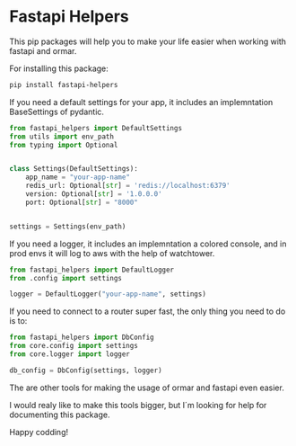 # Fastapi Helpers

This pip packages will help you to make your life easier when working with fastapi and ormar.

For installing this package:

```bash
pip install fastapi-helpers
```

If you need a default settings for your app, it includes an implemntation BaseSettings of pydantic.

```python
from fastapi_helpers import DefaultSettings
from utils import env_path
from typing import Optional


class Settings(DefaultSettings):
    app_name = "your-app-name"
    redis_url: Optional[str] = 'redis://localhost:6379'
    version: Optional[str] = '1.0.0.0'
    port: Optional[str] = "8000"


settings = Settings(env_path)
```

If you need a logger, it includes an implemntation a colored console, and in prod envs it will log to aws with the help of watchtower.

```python
from fastapi_helpers import DefaultLogger
from .config import settings

logger = DefaultLogger("your-app-name", settings)
```

If you need to connect to a router super fast, the only thing you need to do is to:

```python
from fastapi_helpers import DbConfig
from core.config import settings
from core.logger import logger

db_config = DbConfig(settings, logger)
```

The are other tools for making the usage of ormar and fastapi even easier.


I would realy like to make this tools bigger, but I´m looking for help for documenting this package.


Happy codding!